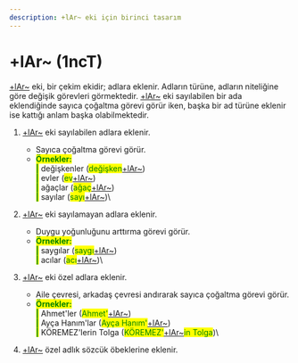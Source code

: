 ```yaml
---
description: +lAr~ eki için birinci tasarım
---
```


# +lAr\~ (1ncT)

[+lAr\~](../../../cekim-ekleri/lar-+lar-lar.md) eki, bir çekim ekidir; adlara eklenir. Adların türüne, adların niteliğine göre değişik görevleri görmektedir. [+lAr\~](../../../cekim-ekleri/lar-+lar-lar.md) eki sayılabilen bir ada eklendiğinde sayıca çoğaltma görevi görür iken, başka bir ad türüne eklenir ise kattığı anlam başka olabilmektedir.

1. <mark style="color:green;"></mark>[+lAr\~](../../../cekim-ekleri/lar-+lar-lar.md) eki sayılabilen adlara eklenir.
   * Sayıca çoğaltma görevi görür.
   * <mark style="color:green;">**Örnekler:**</mark>\
     &#x20;<mark style="color:green;">**|**</mark> değişkenler (<mark style="color:green;">değişken</mark>[+lAr\~](../../../cekim-ekleri/lar-+lar-lar.md))\
     &#x20;<mark style="color:green;">**|**</mark> evler (<mark style="color:green;">ev</mark>[+lAr\~](../../../cekim-ekleri/lar-+lar-lar.md))\
     &#x20;<mark style="color:green;">**|**</mark> ağaçlar (<mark style="color:green;">ağaç</mark>[+lAr\~](../../../cekim-ekleri/lar-+lar-lar.md))\
     &#x20;<mark style="color:green;">**|**</mark> sayılar (<mark style="color:green;">sayı</mark>[+lAr\~](../../../cekim-ekleri/lar-+lar-lar.md))\

2. <mark style="color:green;"></mark>[+lAr\~](../../../cekim-ekleri/lar-+lar-lar.md) eki sayılamayan adlara eklenir.
   * Duygu yoğunluğunu arttırma görevi görür.
   * <mark style="color:green;">**Örnekler:**</mark>\
     &#x20;<mark style="color:green;">**|**</mark> saygılar (<mark style="color:green;">saygı</mark>[+lAr\~](../../../cekim-ekleri/lar-+lar-lar.md))\
     &#x20;<mark style="color:green;">**|**</mark> acılar (<mark style="color:green;">acı</mark>[+lAr\~](../../../cekim-ekleri/lar-+lar-lar.md))\

3. <mark style="color:green;"></mark>[+lAr\~](../../../cekim-ekleri/lar-+lar-lar.md) eki özel adlara eklenir.
   * Aile çevresi, arkadaş çevresi andırarak sayıca çoğaltma görevi görür.
   * <mark style="color:green;">**Örnekler:**</mark>\
     &#x20;<mark style="color:green;">**|**</mark> Ahmet'ler (<mark style="color:green;">Ahmet'</mark>[+lAr\~](../../../cekim-ekleri/lar-+lar-lar.md))\
     &#x20;<mark style="color:green;">**|**</mark> Ayça Hanım'lar (<mark style="color:green;">Ayça Hanım'</mark>[+lAr\~](../../../cekim-ekleri/lar-+lar-lar.md))\
     &#x20;<mark style="color:green;">**|**</mark> KÖREMEZ'lerin Tolga (<mark style="color:green;">KÖREMEZ'</mark>[+lAr\~](../../../cekim-ekleri/lar-+lar-lar.md)<mark style="color:green;">in Tolga</mark>)\

4. <mark style="color:green;"></mark>[+lAr\~](../../../cekim-ekleri/lar-+lar-lar.md) özel adlık sözcük öbeklerine eklenir.
